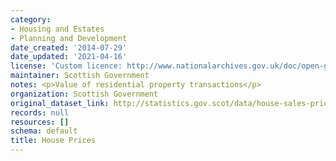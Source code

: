 ```yaml
---
category:
- Housing and Estates
- Planning and Development
date_created: '2014-07-29'
date_updated: '2021-04-16'
license: 'Custom licence: http://www.nationalarchives.gov.uk/doc/open-government-licence/version/3/'
maintainer: Scottish Government
notes: <p>Value of residential property transactions</p>
organization: Scottish Government
original_dataset_link: http://statistics.gov.scot/data/house-sales-prices
records: null
resources: []
schema: default
title: House Prices
---
```

